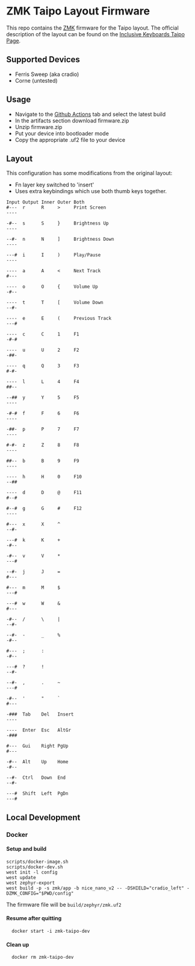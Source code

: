 # ZMK Taipo Layout Firmware

This repo contains the [ZMK](https://zmkfirmware.dev/) firmware for the Taipo layout.
The official description of the layout can be found on the [Inclusive Keyboards Taipo Page](https://inkeys.wiki/en/keymaps/taipo).

## Supported Devices

- Ferris Sweep (aka cradio)
- Corne (untested)

## Usage

- Navigate to the [Github Actions](https://github.com/dlip/zmk-taipo/actions) tab and select the latest build
- In the artifacts section download firmware.zip
- Unzip firmware.zip
- Put your device into bootloader mode
- Copy the appropriate .uf2 file to your device

## Layout

This configuration has some modifications from the original layout:

- Fn layer key switched to 'insert'
- Uses extra keybindings which use both thumb keys together.

```
Input Output Inner Outer Both
#---  r      R     >     Print Screen
----

-#--  s      S     }     Brightness Up
----

--#-  n      N     ]     Brightness Down
----

---#  i      I     )     Play/Pause
----

----  a      A     <     Next Track
#---

----  o      O     {     Volume Up
-#--

----  t      T     [     Volume Down
--#-

----  e      E     (     Previous Track
---#

----  c      C     1     F1
-#-#

----  u      U     2     F2
-##-

----  q      Q     3     F3
#-#-

----  l      L     4     F4
##--

--##  y      Y     5     F5
----

-#-#  f      F     6     F6
----

-##-  p      P     7     F7
----

#-#-  z      Z     8     F8
----

##--  b      B     9     F9
----

----  h      H     0     F10
--##

----  d      D     @     F11
#--#

#--#  g      G     #     F12
----

#---  x      X     ^
--#-

---#  k      K     +
-#--

-#--  v      V     *
---#

--#-  j      J     =
#---

#---  m      M     $
---#

---#  w      W     &
#---

-#--  /      \     |
--#-

--#-  -      _     %
-#--

#---  ;      :
-#--

---#  ?      !
--#-

--#-  ,      .     ~
---#

-#--  '      "     `
#---

-###  Tab    Del   Insert
----

----  Enter  Esc   AltGr
-###

#---  Gui    Right PgUp
#---

-#--  Alt    Up    Home
-#--

--#-  Ctrl   Down  End
--#-

---#  Shift  Left  PgDn
---#
```

## Local Development

### Docker

#### Setup and build

```
scripts/docker-image.sh
scripts/docker-dev.sh
west init -l config
west update
west zephyr-export
west build -p -s zmk/app -b nice_nano_v2 -- -DSHIELD="cradio_left" -DZMK_CONFIG="$PWD/config"
```

The firmware file will be `build/zephyr/zmk.uf2`

#### Resume after quitting

```
  docker start -i zmk-taipo-dev
```

#### Clean up

```
  docker rm zmk-taipo-dev
```

